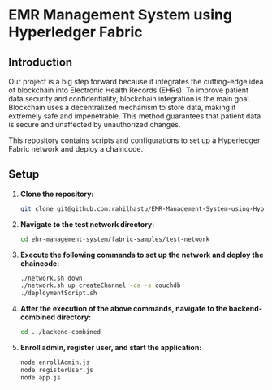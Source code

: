 # EMR Management System using Hyperledger Fabric

## Introduction

Our project is a big step forward because it integrates the cutting-edge idea of blockchain into Electronic Health Records (EHRs). To improve patient data security and confidentiality, blockchain integration is the main goal. Blockchain uses a decentralized mechanism to store data, making it extremely safe and impenetrable. This method guarantees that patient data is secure and unaffected by unauthorized changes.

This repository contains scripts and configurations to set up a Hyperledger Fabric network and deploy a chaincode.

## Setup

1. **Clone the repository:**

   ```bash
   git clone git@github.com:rahilhastu/EMR-Management-System-using-Hyperledger-Fabric.git
   ```

2. **Navigate to the test network directory:**

   ```bash
   cd ehr-management-system/fabric-samples/test-network

   ```

3. **Execute the following commands to set up the network and deploy the chaincode:**

   ```bash
   ./network.sh down
   ./network.sh up createChannel -ca -s couchdb
   ./deploymentScript.sh
   ```

4. **After the execution of the above commands, navigate to the backend-combined directory:**

   ```bash
   cd ../backend-combined
   ```

5. **Enroll admin, register user, and start the application:**

   ```bash
   node enrollAdmin.js
   node registerUser.js
   node app.js
   ```
